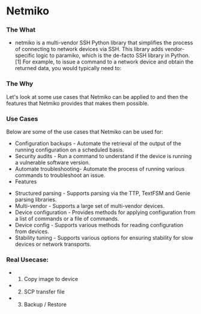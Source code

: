 # Netmiko

### The What
- netmiko is a multi-vendor SSH Python library that simplifies the process of connecting to network devices via SSH. This library adds vendor-specific logic to paramiko, which is the de-facto SSH library in Python.[1]
For example, to issue a command to a network device and obtain the returned data, you would typically need to:

### The Why
Let's look at some use cases that Netmiko can be applied to and then the features that Netmiko provides that makes them possible.

### Use Cases
Below are some of the use cases that Netmiko can be used for:

+ Configuration backups - Automate the retrieval of the output of the running configuration on a scheduled basis.
+ Security audits - Run a command to understand if the device is running a vulnerable software version.
+ Automate troubleshooting- Automate the process of running various commands to troubleshoot an issue.
+ Features
- Structured parsing - Supports parsing via the TTP, TextFSM and Genie parsing libraries.
- Multi-vendor - Supports a large set of multi-vendor devices.
- Device configuration - Provides methods for applying configuration from a list of commands or a file of commands.
- Device config - Supports various methods for reading configuration from devices.
- Stability tuning - Supports various options for ensuring stability for slow devices or network transports.


### Real Usecase: 
- 1. Copy image to device
- 2. SCP transfer file
- 3. Backup / Restore